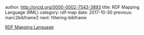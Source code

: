 author: http://orcid.org/0000-0002-7543-3893
title: RDF Mapping Language (RML)
category: rdf-map
date: 2017-10-30
previous: marc2bibframe2
next: filtering-bibframe

[RDF Mapping Language](http://rml.io)  

